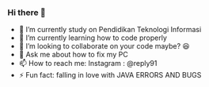 ### Hi there 👋


- 🔭 I’m currently study on Pendidikan Teknologi Informasi
- 🌱 I’m currently learning how to code properly
- 👯 I’m looking to collaborate on your code maybe? 😆
- 💬 Ask me about how to fix my PC
- 📫 How to reach me: Instagram : @reply91
- ⚡ Fun fact: falling in love with JAVA ERRORS AND BUGS
